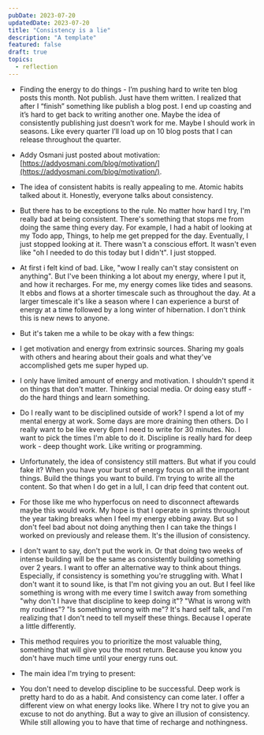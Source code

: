 ```yaml
---
pubDate: 2023-07-20
updatedDate: 2023-07-20
title: "Consistency is a lie"
description: "A template"
featured: false
draft: true
topics:
  - reflection
---
```


- Finding the energy to do things - I’m pushing hard to write ten blog posts this month. Not publish. Just have them written. I realized that after I “finish” something like publish a blog post. I end up coasting and it’s hard to get back to writing another one. Maybe the idea of consistently publishing just doesn’t work for me. Maybe I should work in seasons. Like every quarter I’ll load up on 10 blog posts that I can release throughout the quarter.

- Addy Osmani just posted about motivation: [https://addyosmani.com/blog/motivation/](https://addyosmani.com/blog/motivation/).
- The idea of consistent habits is really appealing to me. Atomic habits talked about it. Honestly, everyone talks about consistency.
- But there has to be exceptions to the rule. No matter how hard I try, I'm really bad at being consistent. There's something that stops me from doing the same thing every day. For example, I had a habit of looking at my Todo app, Things, to help me get prepped for the day. Eventually, I just stopped looking at it. There wasn't a conscious effort. It wasn't even like "oh I needed to do this today but I didn't". I just stopped.
- At first i felt kind of bad. Like, "wow I really can't stay consistent on anything". But I've been thinking a lot about my energy, where I put it, and how it recharges. For me, my energy comes like tides and seasons. It ebbs and flows at a shorter timescale such as throughout the day. At a larger timescale it's like a season where I can experience a burst of energy at a time followed by a long winter of hibernation. I don't think this is new news to anyone.
- But it's taken me a while to be okay with a few things:

- I get motivation and energy from extrinsic sources. Sharing my goals with others and hearing about their goals and what they've accomplished gets me super hyped up.
- I only have limited amount of energy and motivation. I shouldn't spend it on things that don't matter. Thinking social media. Or doing easy stuff - do the hard things and learn something.
- Do I really want to be disciplined outside of work? I spend a lot of my mental energy at work. Some days are more draining then others. Do I really want to be like every 6pm I need to write for 30 minutes. No. I want to pick the times I'm able to do it. Discipline is really hard for deep work - deep thought work. Like writing or programming.

- Unfortunately, the idea of consistency still matters. But what if you could fake it? When you have your burst of energy focus on all the important things. Build the things you want to build. I'm trying to write all the content. So that when I do get in a lull, I can drip feed that content out.
- For those like me who hyperfocus on need to disconnect aftewards maybe this would work. My hope is that I operate in sprints throughout the year taking breaks when I feel my energy ebbing away. But so I don't feel bad about not doing anything then I can take the things I worked on previously and release them. It's the illusion of consistency.

- I don't want to say, don't put the work in. Or that doing two weeks of intense building will be the same as consistently building something over 2 years. I want to offer an alternative way to think about things. Especially, if consistency is something you're struggling with. What I don't want it to sound like, is that I'm not giving you an out. But I feel like something is wrong with me every time I switch away from something "why don't I have that discipline to keep doing it"? "What is wrong with my routines"? "Is something wrong with me"? It's hard self talk, and I'm realizing that I don't need to tell myself these things. Because I operate a little differently.
- This method requires you to prioritize the most valuable thing, something that will give you the most return. Because you know you don't have much time until your energy runs out.

- The main idea I'm trying to present:

- You don't need to develop discipline to be successful. Deep work is pretty hard to do as a habit. And consistency can come later. I offer a different view on what energy looks like. Where I try not to give you an excuse to not do anything. But a way to give an illusion of consistency. While still allowing you to have that time of recharge and nothingness.